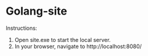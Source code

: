 # Golang-site
Instructions:
1) Open site.exe to start the local server.
2) In your browser, navigate to http://localhost:8080/
